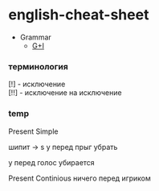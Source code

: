 # english-cheat-sheet


- Grammar
  - [G+I](g+i.md)
### терминология 

[!] - исключение \
[!!] - исключение на исключение 

### temp 
Present Simple 

шипит -> s
y перед прыг убрать 

у перед голос убирается

Present Continious
ничего перед игриком

